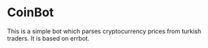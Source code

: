 # CoinBot
This is a simple bot which parses cryptocurrency prices from turkish traders. It is based on errbot. 
